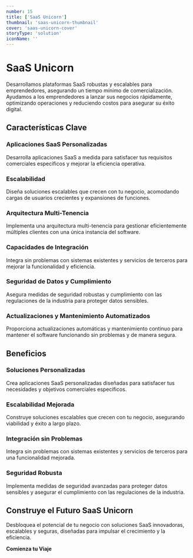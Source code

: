 ```yaml
---
number: 15
title: ['SaaS Unicorn']
thumbnail: 'saas-unicorn-thumbnail'
cover: 'saas-unicorn-cover'
storyType: 'solution'
iconName: ''
---
```


# SaaS Unicorn

Desarrollamos plataformas SaaS robustas y escalables para emprendedores, asegurando un tiempo mínimo de comercialización. Ayudamos a los emprendedores a lanzar sus negocios rápidamente, optimizando operaciones y reduciendo costos para asegurar su éxito digital.

## Características Clave

### Aplicaciones SaaS Personalizadas

Desarrolla aplicaciones SaaS a medida para satisfacer tus requisitos comerciales específicos y mejorar la eficiencia operativa.

### Escalabilidad

Diseña soluciones escalables que crecen con tu negocio, acomodando cargas de usuarios crecientes y expansiones de funciones.

### Arquitectura Multi-Tenencia

Implementa una arquitectura multi-tenencia para gestionar eficientemente múltiples clientes con una única instancia del software.

### Capacidades de Integración

Integra sin problemas con sistemas existentes y servicios de terceros para mejorar la funcionalidad y eficiencia.

### Seguridad de Datos y Cumplimiento

Asegura medidas de seguridad robustas y cumplimiento con las regulaciones de la industria para proteger datos sensibles.

### Actualizaciones y Mantenimiento Automatizados

Proporciona actualizaciones automáticas y mantenimiento continuo para mantener el software funcionando sin problemas y de manera segura.

## Beneficios

### Soluciones Personalizadas

Crea aplicaciones SaaS personalizadas diseñadas para satisfacer tus necesidades y objetivos comerciales específicos.

### Escalabilidad Mejorada

Construye soluciones escalables que crecen con tu negocio, asegurando viabilidad y éxito a largo plazo.

### Integración sin Problemas

Integra sin problemas con sistemas existentes y servicios de terceros para una funcionalidad mejorada.

### Seguridad Robusta

Implementa medidas de seguridad avanzadas para proteger datos sensibles y asegurar el cumplimiento con las regulaciones de la industria.

## Construye el Futuro SaaS Unicorn

Desbloquea el potencial de tu negocio con soluciones SaaS innovadoras, escalables y seguras, diseñadas para impulsar el crecimiento y la eficiencia.

**Comienza tu Viaje**